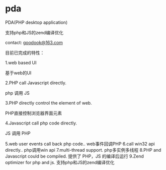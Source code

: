 pda
===

PDA(PHP desktop application)
 
支持php和JS的zend编译优化 

contact: goodook@163.com

目前已完成的特性：

1.web based UI

基于web的UI 

2.PHP call Javascript directly. 

php 调用 JS 

3.PHP directly control the element of web.

PHP直接控制浏览器界面元素 

4.Javascript call php code directly.

JS 调用 PHP

5.web user events call back php code..
web事件回调PHP 
6.call win32 api directly..
php调用win api 
7.multi-thread support.
php多实例多线程 
8.PHP and Javascript could be compiled.
提供了 PHP，JS 的编译后运行 
9.Zend optimizer for php and js.
支持php和JS的zend编译优化 